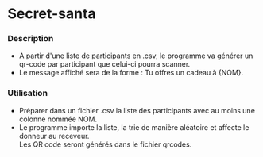 # Secret-santa

### Description
- A partir d'une liste de participants en .csv, le programme va générer un qr-code par participant que celui-ci pourra scanner.
- Le message affiché sera de la forme : Tu offres un cadeau à {NOM}.

### Utilisation
- Préparer dans un fichier .csv la liste des participants avec au moins une colonne nommée NOM.
- Le programme importe la liste, la trie de manière aléatoire et affecte le donneur au receveur. <br>
Les QR code seront générés dans le fichier qrcodes.